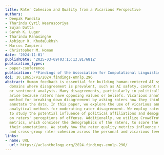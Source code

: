 ```yaml
---
title: Rater Cohesion and Quality from a Vicarious Perspective
authors:
- Deepak Pandita
- Tharindu Cyril Weerasooriya
- Sujan Dutta
- Sarah K. Luger
- Tharindu Ranasinghe
- Ashiqur R. KhudaBukhsh
- Marcos Zampieri
- Christopher M. Homan
date: '2024-11-01'
publishDate: '2025-03-09T03:15:13.817681Z'
publication_types:
- paper-conference
publication: '*Findings of the Association for Computational Linguistics: EMNLP 2024*'
doi: 10.18653/v1/2024.findings-emnlp.296
abstract: Human feedback is essential for building human-centered AI systems across
  domains where disagreement is prevalent, such as AI safety, content moderation,
  or sentiment analysis. Many disagreements, particularly in politically charged settings,
  arise because raters have opposing values or beliefs. Vicarious annotation is a
  method for breaking down disagreement by asking raters how they think others would
  annotate the data. In this paper, we explore the use of vicarious annotation with
  analytical methods for moderating rater disagreement. We employ rater cohesion metrics
  to study the potential influence of political affiliations and demographic backgrounds
  on raters' perceptions of offense. Additionally, we utilize CrowdTruth`s rater quality
  metrics, which consider the demographics of the raters, to score the raters and
  their annotations. We study how the rater quality metrics influence the in-group
  and cross-group rater cohesion across the personal and vicarious levels.
links:
- name: URL
  url: https://aclanthology.org/2024.findings-emnlp.296/
---
```


